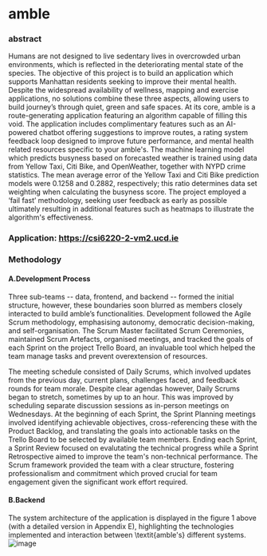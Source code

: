 # amble

### abstract
Humans are not designed to live sedentary lives in overcrowded urban environments, which is reflected in the deteriorating mental state of the species. The objective of this project is to  build an application which supports Manhattan residents seeking to improve their mental health. Despite the widespread availability of wellness, mapping and exercise applications, no solutions combine these three aspects, allowing users to build journey’s through quiet, green and safe spaces. At its core, amble is a route-generating application featuring an algorithm capable of filling this void. The application includes complimentary features such as an AI-powered chatbot offering suggestions to improve routes, a rating system feedback loop designed to improve future performance, and mental health related resources specific to your amble's. The machine learning model which predicts busyness based on forecasted weather is trained using data from Yellow Taxi, Citi Bike, and OpenWeather, together with NYPD crime statistics. The mean average error of the Yellow Taxi and Citi Bike prediction models were 0.1258 and 0.2882, respectively; this ratio determines data set weighting when calculating the busyness score. The project employed a ‘fail fast’ methodology, seeking user feedback as early as possible ultimately resulting in additional features such as heatmaps to illustrate the algorithm's effectiveness.

### Application: https://csi6220-2-vm2.ucd.ie

### Methodology
#### A.Development Process
Three sub-teams -- data, frontend, and backend -- formed the initial structure, however, these boundaries soon blurred as members closely interacted to build amble’s functionalities. Development followed the Agile Scrum methodology, emphasising autonomy, democratic decision-making, and self-organisation.  The Scrum Master facilitated Scrum Ceremonies, maintained Scrum Artefacts, organised meetings, and tracked the goals of each Sprint on the project Trello Board, an invaluable tool which helped the team manage tasks and prevent overextension of resources.

The meeting schedule consisted of Daily Scrums, which involved updates from the previous day, current plans, challenges faced, and feedback rounds for team morale. Despite clear agendas however, Daily Scrums began to stretch, sometimes by up to an hour. This was improved by scheduling separate discussion sessions as in-person meetings on Wednesdays. At the beginning of each Sprint, the Sprint Planning meetings involved identifying achievable objectives, cross-referencing these with the Product Backlog, and translating the goals into actionable tasks on the Trello Board to be selected by available team members. Ending each Sprint, a Sprint Review focused on evalutating the technical progress while a Sprint Retrospective aimed to improve the team's non-technical performance. The Scrum framework provided the team with a clear structure, fostering professionalism and commitment which proved crucial for team engagement given the significant work effort required.

#### B.Backend
The system architecture of the application is displayed in the figure 1 above (with a detailed version in Appendix E), highlighting the technologies implemented and interaction between \textit{amble's} different systems.
![image](https://github.com/xingyeahhh/amble/assets/123461462/d81ca9dd-6161-4dc7-aafd-385451d9377b)
